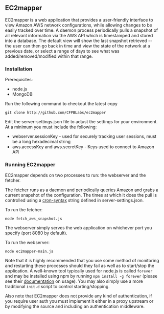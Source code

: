 ## EC2mapper

EC2mapper is a web application that provides a user-friendly interface to view Amazon AWS network configurations, while allowing changes to be easily tracked over time.  A daemon process periodically pulls a snapshot of all relevant information via the AWS API which is timestamped and stored into a database.  The default view will show the last snapshot retrieved -- the user can then go back in time and view the state of the network at a previous date, or select a range of days to see what was added/removed/modified within that range.

### Installation

Prerequisites:

- node.js
- MongoDB

Run the following command to checkout the latest copy

    git clone http://github.com/CFPBLabs/ec2mapper
    
Edit the server-settings.json file to adjust the settings for your environment.  At a minimum you must include the following:

- webserver.sessionKey - used for securely tracking user sessions, must be a long hexadecimal string
- aws.accessKey and aws.secretKey - Keys used to connect to Amazon API

### Running EC2mapper

EC2mapper depends on two processes to run: the webserver and the fetcher.  

The fetcher runs as a daemon and periodically queries Amazon and grabs a current snapshot of the configuration.  The times at which it does the pull is controlled using a [cron-syntax](http://help.sap.com/saphelp_xmii120/helpdata/en/44/89a17188cc6fb5e10000000a155369/content.htm) string defined in server-settings.json. 

To run the fetcher:

    node fetch_aws_snapshot.js
    
The webserver simply serves the web application on whichever port you specify (port 8080 by default).

To run the webserver:

    node ec2mapper-main.js
    
Note that it is highly recommended that you use some method of monitoring and restarting these processes should they fail as well as to start/stop the application.  A well-known tool typically used for node.js is called `forever` and may be installed using npm by running `npm install -g forever` (please see their [documentation](https://github.com/nodejitsu/forever/#usage) on usage).  You may also simply use a more traditional `init.d` script to control starting/stopping.

Also note that EC2mapper does not provide any kind of authentication, if you require user auth you must implement it either in a proxy upstream or by modifying the source and including an authentication middleware.
